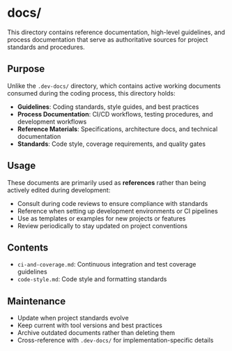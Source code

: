 # docs/

This directory contains reference documentation, high-level guidelines, and process documentation that serve as authoritative sources for project standards and procedures.

## Purpose

Unlike the `.dev-docs/` directory, which contains active working documents consumed during the coding process, this directory holds:

- **Guidelines**: Coding standards, style guides, and best practices
- **Process Documentation**: CI/CD workflows, testing procedures, and development workflows
- **Reference Materials**: Specifications, architecture docs, and technical documentation
- **Standards**: Code style, coverage requirements, and quality gates

## Usage

These documents are primarily used as **references** rather than being actively edited during development:

- Consult during code reviews to ensure compliance with standards
- Reference when setting up development environments or CI pipelines
- Use as templates or examples for new projects or features
- Review periodically to stay updated on project conventions

## Contents

- `ci-and-coverage.md`: Continuous integration and test coverage guidelines
- `code-style.md`: Code style and formatting standards

## Maintenance

- Update when project standards evolve
- Keep current with tool versions and best practices
- Archive outdated documents rather than deleting them
- Cross-reference with `.dev-docs/` for implementation-specific details
